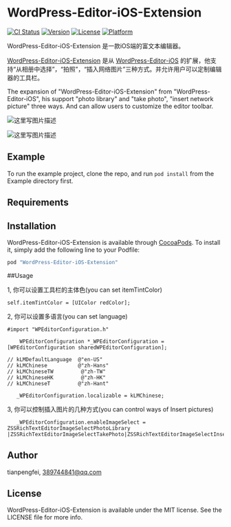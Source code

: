 # WordPress-Editor-iOS-Extension

[![CI Status](http://img.shields.io/travis/tianpengfei/WordPress-Editor-iOS-Extension.svg?style=flat)](https://travis-ci.org/tianpengfei/WordPress-Editor-iOS-Extension)
[![Version](https://img.shields.io/cocoapods/v/WordPress-Editor-iOS-Extension.svg?style=flat)](http://cocoapods.org/pods/WordPress-Editor-iOS-Extension)
[![License](https://img.shields.io/cocoapods/l/WordPress-Editor-iOS-Extension.svg?style=flat)](http://cocoapods.org/pods/WordPress-Editor-iOS-Extension)
[![Platform](https://img.shields.io/cocoapods/p/WordPress-Editor-iOS-Extension.svg?style=flat)](http://cocoapods.org/pods/WordPress-Editor-iOS-Extension)

WordPress-Editor-iOS-Extension 是一款iOS端的富文本编辑器。

[WordPress-Editor-iOS-Extension](https://github.com/pzhtpf/WordPress-Editor-iOS-Extension) 是从 [WordPress-Editor-iOS](https://github.com/wordpress-mobile/WordPress-Editor-iOS)  的扩展，他支持“从相册中选择”，“拍照”，“插入网络图片”三种方式。并允许用户可以定制编辑器的工具栏。

The expansion of "WordPress-Editor-iOS-Extension" from "WordPress-Editor-iOS", his support "photo library" and "take photo", "insert network picture" three ways. And can allow users to customize the editor toolbar.


![这里写图片描述](http://img.blog.csdn.net/20160323164158125)




![这里写图片描述](http://img.blog.csdn.net/20160323165303405)

## Example

To run the example project, clone the repo, and run `pod install` from the Example directory first.

## Requirements

## Installation

WordPress-Editor-iOS-Extension is available through [CocoaPods](http://cocoapods.org). To install
it, simply add the following line to your Podfile:

```ruby
pod "WordPress-Editor-iOS-Extension"
```

##Usage

1, 你可以设置工具栏的主体色(you can set itemTintColor)
     
```
self.itemTintColor = [UIColor redColor];
```

2, 你可以设置多语言(you can set language)
     
```
#import "WPEditorConfiguration.h"

    WPEditorConfiguration *_WPEditorConfiguration = [WPEditorConfiguration sharedWPEditorConfiguration];
    
// kLMDefaultLanguage  @"en-US"
// kLMChinese          @"zh-Hans"
// kLMChineseTW         @"zh-TW"
// kLMChineseHK         @"zh-HK"
// kLMChineseT         @"zh-Hant"
    
   _WPEditorConfiguration.localizable = kLMChinese;
```

3, 你可以控制插入图片的几种方式(you can control ways of Insert pictures)
     
```
   _WPEditorConfiguration.enableImageSelect =   ZSSRichTextEditorImageSelectPhotoLibrary |ZSSRichTextEditorImageSelectTakePhoto|ZSSRichTextEditorImageSelectInsertNetwork;
```

## Author

tianpengfei, 389744841@qq.com

## License

WordPress-Editor-iOS-Extension is available under the MIT license. See the LICENSE file for more info.
